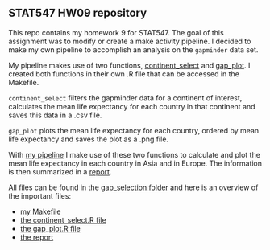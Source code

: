 ## STAT547 HW09 repository

This repo contains my homework 9 for STAT547. The goal of this assignment was to modify or create a make activity pipeline. 
I decided to make my own pipeline to accomplish an analysis on the `gapminder` data set. 

My pipeline makes use of two functions, [continent_select](https://github.com/STAT545-UBC-students/hw09-fjbasedow/blob/master/gap_selection/continent_select.R) and [gap_plot](https://github.com/STAT545-UBC-students/hw09-fjbasedow/blob/master/gap_selection/gap_plot.R). I created both functions in their own .R file that can be accessed in the Makefile.

`continent_select` filters the gapminder data for a continent of interest, calculates the mean life expectancy for each country in that continent and saves this data in a .csv file. 

`gap_plot` plots the mean life expectancy for each country, ordered by mean life expectancy and saves the plot as a .png file.

With [my pipeline](https://github.com/STAT545-UBC-students/hw09-fjbasedow/blob/master/gap_selection/Makefile) I make use of these two functions to calculate and plot the mean life expectancy in each country in Asia and in Europe. The information is then summarized in a [report](https://github.com/STAT545-UBC-students/hw09-fjbasedow/blob/master/gap_selection/report.md).

All files can be found in the [gap_selection folder](https://github.com/STAT545-UBC-students/hw09-fjbasedow/tree/master/gap_selection) and here is an overview of the important files:

- [my Makefile](https://github.com/STAT545-UBC-students/hw09-fjbasedow/blob/master/gap_selection/Makefile)
- [the continent_select.R file](https://github.com/STAT545-UBC-students/hw09-fjbasedow/blob/master/gap_selection/continent_select.R)
- [the gap_plot.R file](https://github.com/STAT545-UBC-students/hw09-fjbasedow/blob/master/gap_selection/gap_plot.R)
- [the report](https://github.com/STAT545-UBC-students/hw09-fjbasedow/blob/master/gap_selection/report.md)
